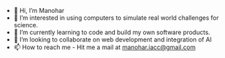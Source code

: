 - 👋 Hi, I’m Manohar
- 👀 I’m interested in using computers to simulate real world challenges for science.
- 🌱 I’m currently learning to code and build my own software products.
- 💞️ I’m looking to collaborate on web development and integration of AI
- 📫 How to reach me - Hit me a mail at manohar.iacc@gmail.com

<!---
CC-SnT/CC-SnT is a ✨ special ✨ repository because its `README.md` (this file) appears on your GitHub profile.
You can click the Preview link to take a look at your changes.
--->
